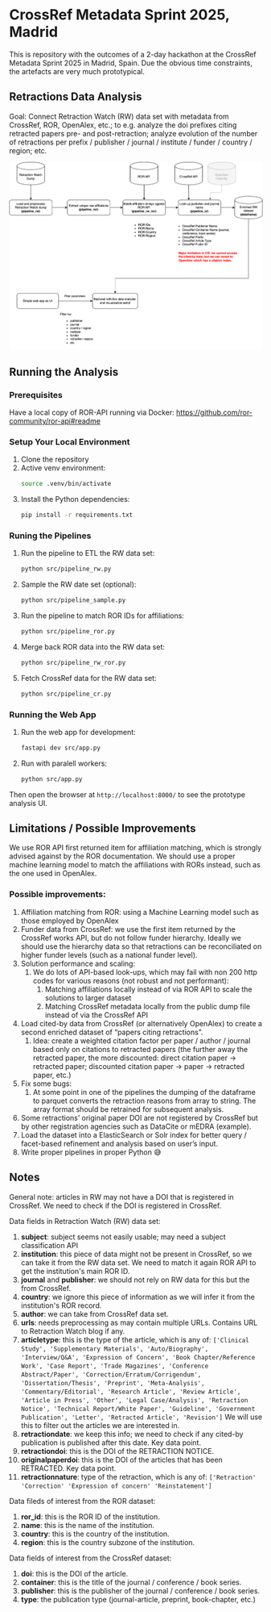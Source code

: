 # CrossRef Metadata Sprint 2025, Madrid

This is repository with the outcomes of a 2-day hackathon at the CrossRef Metadata
Sprint 2025 in Madrid, Spain. Due the obvious time constraints, the artefacts are
very much prototypical.

## Retractions Data Analysis

Goal: Connect Retraction Watch (RW) data set with metadata from CrossRef, ROR,
OpenAlex, etc.; to e.g. analyze the doi prefixes citing retracted papers pre- and
post-retraction; analyze evolution of the number of retractions per prefix / publisher
/ journal / institute / funder / country / region; etc.

![Solution Overview](solution-overview.png)

## Running the Analysis

### Prerequisites

Have a local copy of ROR-API running via Docker: https://github.com/ror-community/ror-api#readme

### Setup Your Local Environment

1. Clone the repository
1. Active venv environment:
   ```bash
   source .venv/bin/activate
   ```
1. Install the Python dependencies:
   ```bash
   pip install -r requirements.txt
   ```

### Runing the Pipelines

1. Run the pipeline to ETL the RW data set:
   ```bash
   python src/pipeline_rw.py
   ```
1. Sample the RW date set (optional):
   ```bash
   python src/pipeline_sample.py
   ```
1. Run the pipeline to match ROR IDs for affiliations:
   ```bash
   python src/pipeline_ror.py
   ```
1. Merge back ROR data into the RW data set:
   ```bash
   python src/pipeline_rw_ror.py
   ```
1. Fetch CrossRef data for the RW data set:
   ```bash
   python src/pipeline_cr.py
   ```

### Running the Web App

1. Run the web app for development:

   ```bash
   fastapi dev src/app.py
   ```

1. Run with paralell workers:
   ```bash
   python src/app.py
   ```

Then open the browser at `http://localhost:8000/` to see the prototype analysis UI.

## Limitations / Possible Improvements

We use ROR API first returned item for affiliation matching, which is strongly advised against
by the ROR documentation. We should use a proper machine learning model to match the affiliations
with RORs instead, such as the one used in OpenAlex.

### Possible improvements:

1. Affiliation matching from ROR: using a Machine Learning model such as those employed by OpenAlex
1. Funder data from CrossRef: we use the first item returned by the CrossRef works API, but do not follow
   funder hierarchy. Ideally we should use the hierarchy data so that retractions can be reconciliated on
   higher funder levels (such as a national funder level).
1. Solution performance and scaling:
   1. We do lots of API-based look-ups, which may fail with non 200 http codes for various reasons (not robust and not performant):
      1. Matching affiliations locally instead of via ROR API to scale the solutions to larger dataset
      1. Matching CrossRef metadata locally from the public dump file instead of via the CrossRef API
1. Load cited-by data from CrossRef (or alternatively OpenAlex) to create a second enriched dataset of “papers citing retractions”.
   1. Idea: create a weighted citation factor per paper / author / journal based only on citations to retracted papers (the further away the retracted paper, the more discounted: direct citation paper → retracted paper; discounted citation paper → paper → retracted paper, etc.)
1. Fix some bugs:
   1. At some point in one of the pipelines the dumping of the dataframe to parquet converts the retraction reasons from array to string. The array format should be retrained for subsequent analysis.
1. Some retractions’ original paper DOI are not registered by CrossRef but by other registration agencies such as DataCite or mEDRA (example).
1. Load the dataset into a ElasticSearch or Solr index for better query / facet-based refinement and analysis based on user’s input.
1. Write proper pipelines in proper Python 😅

## Notes

General note: articles in RW may not have a DOI that is registered in CrossRef.
We need to check if the DOI is registered in CrossRef.

Data fields in Retraction Watch (RW) data set:

1. **subject**: subject seems not easily usable; may need a subject classification API
1. **institution**: this piece of data might not be present in CrossRef, so we can take
   it from the RW data set. We need to match it again ROR API to get the institution's
   main ROR ID.
1. **journal** and **publisher**: we should not rely on RW data for this but the from
   CrossRef.
1. **country**: we ignore this piece of information as we will infer it from the
   institution's ROR record.
1. **author**: we can take from CrossRef data set.
1. **urls**: needs preprocessing as may contain multiple URLs. Contains URL to Retraction
   Watch blog if any.
1. **articletype**: this is the type of the article, which is any of:
   `['Clinical Study', 'Supplementary Materials', 'Auto/Biography', 'Interview/Q&A', 'Expression of Concern', 'Book Chapter/Reference Work', 'Case Report', 'Trade Magazines', 'Conference Abstract/Paper', 'Correction/Erratum/Corrigendum', 'Dissertation/Thesis', 'Preprint', 'Meta-Analysis', 'Commentary/Editorial', 'Research Article', 'Review Article', 'Article in Press', 'Other', 'Legal Case/Analysis', 'Retraction Notice', 'Technical Report/White Paper', 'Guideline', 'Government Publication', 'Letter', 'Retracted Article', 'Revision']`
   We will use this to filter out the articles we are interested in.
1. **retractiondate**: we keep this info; we need to check if any cited-by publication is
   published after this date. Key data point.
1. **retractiondoi**: this is the DOI of the RETRACTION NOTICE.
1. **originalpaperdoi**: this is the DOI of the articles that has been RETRACTED. Key data
   point.
1. **retractionnature**: type of the retraction, which is any of:
   `['Retraction' 'Correction' 'Expression of concern' 'Reinstatement']`

Data fileds of interest from the ROR dataset:

1. **ror_id**: this is the ROR ID of the institution.
1. **name**: this is the name of the institution.
1. **country**: this is the country of the institution.
1. **region**: this is the country subzone of the institution.

Data fields of interest from the CrossRef dataset:

1. **doi**: this is the DOI of the article.
1. **container**: this is the title of the journal / conference / book series.
1. **publisher**: this is the publisher of the journal / conference / book series.
1. **type**: the publication type (journal-article, preprint, book-chapter, etc.)
